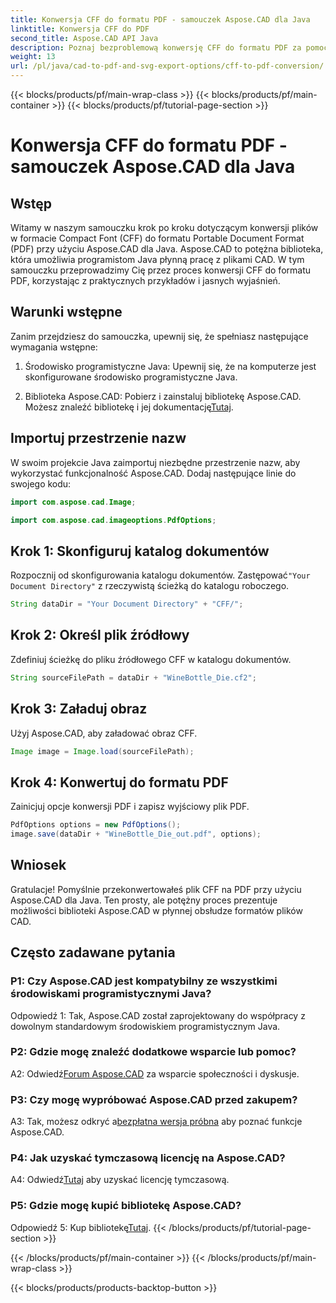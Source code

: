 ```yaml
---
title: Konwersja CFF do formatu PDF - samouczek Aspose.CAD dla Java
linktitle: Konwersja CFF do PDF
second_title: Aspose.CAD API Java
description: Poznaj bezproblemową konwersję CFF do formatu PDF za pomocą Aspose.CAD dla Java. Łatwe kroki, niezawodne wyniki.
weight: 13
url: /pl/java/cad-to-pdf-and-svg-export-options/cff-to-pdf-conversion/
---
```


{{< blocks/products/pf/main-wrap-class >}}
{{< blocks/products/pf/main-container >}}
{{< blocks/products/pf/tutorial-page-section >}}

# Konwersja CFF do formatu PDF - samouczek Aspose.CAD dla Java

## Wstęp

Witamy w naszym samouczku krok po kroku dotyczącym konwersji plików w formacie Compact Font (CFF) do formatu Portable Document Format (PDF) przy użyciu Aspose.CAD dla Java. Aspose.CAD to potężna biblioteka, która umożliwia programistom Java płynną pracę z plikami CAD. W tym samouczku przeprowadzimy Cię przez proces konwersji CFF do formatu PDF, korzystając z praktycznych przykładów i jasnych wyjaśnień.

## Warunki wstępne

Zanim przejdziesz do samouczka, upewnij się, że spełniasz następujące wymagania wstępne:

1. Środowisko programistyczne Java: Upewnij się, że na komputerze jest skonfigurowane środowisko programistyczne Java.

2.  Biblioteka Aspose.CAD: Pobierz i zainstaluj bibliotekę Aspose.CAD. Możesz znaleźć bibliotekę i jej dokumentację[Tutaj](https://releases.aspose.com/cad/java/).

## Importuj przestrzenie nazw

W swoim projekcie Java zaimportuj niezbędne przestrzenie nazw, aby wykorzystać funkcjonalność Aspose.CAD. Dodaj następujące linie do swojego kodu:

```java
import com.aspose.cad.Image;

import com.aspose.cad.imageoptions.PdfOptions;
```

## Krok 1: Skonfiguruj katalog dokumentów

 Rozpocznij od skonfigurowania katalogu dokumentów. Zastępować`"Your Document Directory"` z rzeczywistą ścieżką do katalogu roboczego.

```java
String dataDir = "Your Document Directory" + "CFF/";
```

## Krok 2: Określ plik źródłowy

Zdefiniuj ścieżkę do pliku źródłowego CFF w katalogu dokumentów.

```java
String sourceFilePath = dataDir + "WineBottle_Die.cf2";
```

## Krok 3: Załaduj obraz

Użyj Aspose.CAD, aby załadować obraz CFF.

```java
Image image = Image.load(sourceFilePath);
```

## Krok 4: Konwertuj do formatu PDF

Zainicjuj opcje konwersji PDF i zapisz wyjściowy plik PDF.

```java
PdfOptions options = new PdfOptions();
image.save(dataDir + "WineBottle_Die_out.pdf", options);
```

## Wniosek

Gratulacje! Pomyślnie przekonwertowałeś plik CFF na PDF przy użyciu Aspose.CAD dla Java. Ten prosty, ale potężny proces prezentuje możliwości biblioteki Aspose.CAD w płynnej obsłudze formatów plików CAD.

## Często zadawane pytania

### P1: Czy Aspose.CAD jest kompatybilny ze wszystkimi środowiskami programistycznymi Java?

Odpowiedź 1: Tak, Aspose.CAD został zaprojektowany do współpracy z dowolnym standardowym środowiskiem programistycznym Java.

### P2: Gdzie mogę znaleźć dodatkowe wsparcie lub pomoc?

 A2: Odwiedź[Forum Aspose.CAD](https://forum.aspose.com/c/cad/19) za wsparcie społeczności i dyskusje.

### P3: Czy mogę wypróbować Aspose.CAD przed zakupem?

 A3: Tak, możesz odkryć a[bezpłatna wersja próbna](https://releases.aspose.com/) aby poznać funkcje Aspose.CAD.

### P4: Jak uzyskać tymczasową licencję na Aspose.CAD?

 A4: Odwiedź[Tutaj](https://purchase.aspose.com/temporary-license/) aby uzyskać licencję tymczasową.

### P5: Gdzie mogę kupić bibliotekę Aspose.CAD?

 Odpowiedź 5: Kup bibliotekę[Tutaj](https://purchase.aspose.com/buy).
{{< /blocks/products/pf/tutorial-page-section >}}

{{< /blocks/products/pf/main-container >}}
{{< /blocks/products/pf/main-wrap-class >}}

{{< blocks/products/products-backtop-button >}}
